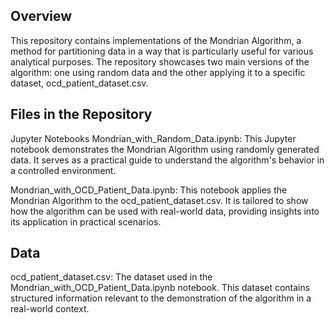 ## Overview
This repository contains implementations of the Mondrian Algorithm, a method for partitioning data in a way that is particularly useful for various analytical purposes. The repository showcases two main versions of the algorithm: one using random data and the other applying it to a specific dataset, ocd_patient_dataset.csv.

## Files in the Repository
Jupyter Notebooks
Mondrian_with_Random_Data.ipynb: This Jupyter notebook demonstrates the Mondrian Algorithm using randomly generated data. It serves as a practical guide to understand the algorithm's behavior in a controlled environment.

Mondrian_with_OCD_Patient_Data.ipynb: This notebook applies the Mondrian Algorithm to the ocd_patient_dataset.csv. It is tailored to show how the algorithm can be used with real-world data, providing insights into its application in practical scenarios.

## Data
ocd_patient_dataset.csv: The dataset used in the Mondrian_with_OCD_Patient_Data.ipynb notebook. This dataset contains structured information relevant to the demonstration of the algorithm in a real-world context.
